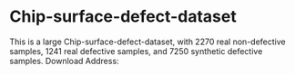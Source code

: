 # Chip-surface-defect-dataset
This is a large Chip-surface-defect-dataset, with 2270 real non-defective samples, 1241 real defective samples, and 7250 synthetic defective samples.
Download Address: 
